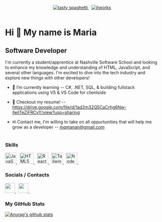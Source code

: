<p align="center">
  
<a title="HTML" href="https://developer.mozilla.org/en-US/docs/Glossary/HTML5" target="_blank" rel="noreferrer">
  <img src="https://img.shields.io/static/v1?label=Contains&message=Tasty%20Spaghetti%20Code&color=yellow&style=for-the-badge&logo=visual-studio-code&logoColor=white" alt="tasty spaghetti" />
</a>&nbsp;
  
<a title="HTML" href="https://developer.mozilla.org/en-US/docs/Glossary/HTML5" target="_blank" rel="noreferrer">
  <img src="https://img.shields.io/static/v1?label=It%20Works&message=Somehow&color=green&style=for-the-badge&logo=broadcom&logoColor=white" alt="itworks"/>
</a><br><br>

<h1>Hi 👋 My name is Maria</h1>
  
</p>

Software Developer
-----------------------------------

I'm currently a student/apprentice at Nashville Software School and looking to enhance my knowledge and understanding of HTML, JavaScript, and several other languages. I'm excited to dive into the tech industry and explore new things with other developers!

* 🌱 I’m currently learning -- C#, .NET, SQL, & building fullstack applications using VS & VS Code for clientside

* 👤 Checkout my resume! -- https://drive.google.com/file/d/1ad2m32Q5CaCrhg6Nw-IleiITeZiFRCvY/view?usp=sharing

* ✉ Contact me, I'm willing to take on all oppurtunities that will help me grow as a developer -- mqmanan@gmail.com <br><br>

### Skills
<p align="left">
<a title="JavaScript" href="https://developer.mozilla.org/en-US/docs/Web/JavaScript" target="_blank" rel="noreferrer">
  <img src="https://raw.githubusercontent.com/danielcranney/readme-generator/main/public/icons/skills/javascript-colored.svg" width="36" height="36" alt="JavaScript" />
</a>&nbsp;
  
<a title="HTML" href="https://developer.mozilla.org/en-US/docs/Glossary/HTML5" target="_blank" rel="noreferrer">
  <img src="https://raw.githubusercontent.com/danielcranney/readme-generator/main/public/icons/skills/html5-colored.svg" width="45" height="36" alt="HTML5" />
</a>&nbsp;
  
<a title="React" href="https://reactjs.org/" target="_blank" rel="noreferrer">
  <img src="https://raw.githubusercontent.com/danielcranney/readme-generator/main/public/icons/skills/react-colored.svg" width="36" height="36" alt="React" />
</a>&nbsp;
  
<a title="Tailwind" href="https://tailwindcss.com/" target="_blank" rel="noreferrer">
  <img src="https://raw.githubusercontent.com/danielcranney/readme-generator/main/public/icons/skills/tailwindcss-colored.svg" width="36" height="36" alt="Tailwind" />
</a>&nbsp;
  
<a title="NodeJS" href="https://nodejs.org/en/" target="_blank" rel="noreferrer">
  <img src="https://raw.githubusercontent.com/danielcranney/readme-generator/main/public/icons/skills/nodejs-colored.svg" width="36" height="36" alt="NodeJS" />
</a>&nbsp;
</p>

### Socials / Contacts
                                  
<p align="left"> 
<a title="GitHub Profile" href="https://www.github.com/mqmanan" target="_blank" rel="noreferrer">
  <img src="https://raw.githubusercontent.com/danielcranney/readme-generator/main/public/icons/socials/github.svg" width="32" height="32" />
</a>&nbsp;      

<a title="LinkedIn Profile" href="https://www.linkedin.com/in/mariaqmanansala" target="_blank" rel="noreferrer">
  <img src="https://raw.githubusercontent.com/danielcranney/readme-generator/main/public/icons/socials/linkedin.svg" width="32" height="32" />
</a>&nbsp; 
</p>

### My GitHub Stats

[![Anurag's github stats](https://github-readme-stats.vercel.app/api?username=mqmanan)](https://github.com/mqmanan/github-readme-stats)

<!---
mqmanan/mqmanan is a ✨ special ✨ repository because its `README.md` (this file) appears on your GitHub profile.
You can click the Preview link to take a look at your changes.
--->
